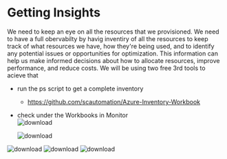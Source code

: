  # Getting Insights
We need to keep an eye on all the resources that we provisioned. We need to have a full obervabilty by havig inventiry of all the resources to keep track of what resources we have, how they're being used, and to identify any potential issues or opportunities for optimization. This information can help us make informed decisions about how to allocate resources, improve performance, and reduce costs.
We will be using two free 3rd tools to acieve that
 -  run the ps script to get a complete inventory
	- https://github.com/scautomation/Azure-Inventory-Workbook
 - check under the Workbooks in Monitor<br>
	![download](https://github.com/salman-cissp/Deploy.WebApp.to.Azure/assets/134168108/3206d5ab-2434-4868-8ac3-b19502dee398)

	![download](https://github.com/salman-cissp/Deploy.WebApp.to.Azure/assets/134168108/d064749a-dba8-44ea-acb8-2009a6931021)


![download](https://github.com/salman-cissp/Deploy.WebApp.to.Azure/assets/134168108/49dde70e-9754-4abd-b189-0392788c147b)
![download](https://github.com/salman-cissp/Deploy.WebApp.to.Azure/assets/134168108/0f1fbb26-b7d8-4c62-bc4d-58720d68ff5c)
![download](https://github.com/salman-cissp/Deploy.WebApp.to.Azure/assets/134168108/6f9afad5-2d13-4f00-b6be-da294f77b32b)

